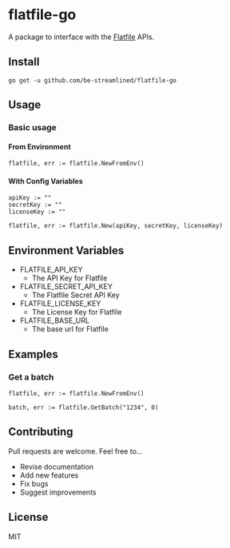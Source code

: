 # flatfile-go

A package to interface with the [Flatfile](https://flatfile.com) APIs.


## Install

```
go get -u github.com/be-streamlined/flatfile-go
```

## Usage 

### Basic usage

#### From Environment

```golang
flatfile, err := flatfile.NewFromEnv()
```
#### With Config Variables

```golang
apiKey := ""
secretKey := ""
licenseKey := ""

flatfile, err := flatfile.New(apiKey, secretKey, licenseKey)
```
## Environment Variables
- FLATFILE_API_KEY
    - The API Key for Flatfile
- FLATFILE_SECRET_API_KEY
    - The Flatfile Secret API Key
- FLATFILE_LICENSE_KEY
    - The License Key for Flatfile
- FLATFILE_BASE_URL
    - The base url for Flatfile

## Examples

### Get a batch
```golang
flatfile, err := flatfile.NewFromEnv()

batch, err := flatfile.GetBatch("1234", 0)
```


## Contributing

Pull requests are welcome. Feel free to...

- Revise documentation
- Add new features
- Fix bugs
- Suggest improvements

## License

MIT